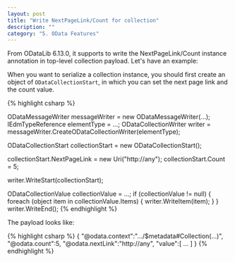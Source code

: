 ```yaml
---
layout: post
title: "Write NextPageLink/Count for collection"
description: ""
category: "5. OData Features"
---
```


From ODataLib 6.13.0, it supports to write the NextPageLink/Count instance annotation in top-level collection payload. Let's have an example:

When you want to serialize a collection instance, you should first create an object of `ODataCollectionStart`, in which you can set the next page link and the count value.

{% highlight csharp %}

ODataMessageWriter messageWriter = new ODataMessageWriter(...);
IEdmTypeReference elementType = ...;
ODataCollectionWriter writer = messageWriter.CreateODataCollectionWriter(elementType);

ODataCollectionStart collectionStart = new ODataCollectionStart();

collectionStart.NextPageLink = new Uri("http://any");
collectionStart.Count = 5;

writer.WriteStart(collectionStart);

ODataCollectionValue collectionValue = ...;
if (collectionValue != null)
{
    foreach (object item in collectionValue.Items)
    {
        writer.WriteItem(item);
    }
}
writer.WriteEnd();
{% endhighlight %}

The payload looks like:

{% highlight csharp %}
{
  "@odata.context":".../$metadata#Collection(...)",
  "@odata.count":5,
  "@odata.nextLink":"http://any",
  "value":[
    ...
  ]
}
{% endhighlight %}
